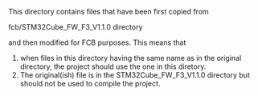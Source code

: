 This directory contains files that have been first copied from

fcb/STM32Cube_FW_F3_V1.1.0 directory

and then modified for FCB purposes. This means that
1) when files in this directory having the same name as in the original directory, the project should use the one in this diretory.
2) The original(ish) file is in the STM32Cube_FW_F3_V1.1.0 directory but should not be used to compile the project.
